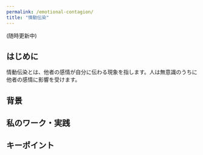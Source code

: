 ```yaml
---
permalink: /emotional-contagion/
title: "情動伝染"
---
```

(随時更新中)

## はじめに

情動伝染とは、他者の感情が自分に伝わる現象を指します。人は無意識のうちに他者の感情に影響を受けます。

## 背景


## 私のワーク・実践


## キーポイント

